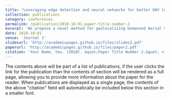 ```yaml
---
title: "Leveraging edge detection and neural networks for better UAV localization"
collection: publications
category: conferences
permalink: /publication/2010-10-01-paper-title-number-2
excerpt: 'We propose a novel method for geolocalizing Unmanned Aerial Vehicles (UAVs) in environments lacking Global Navigation Satellite Systems (GNSS). Current state-of-the-art techniques employ an offline-trained encoder to generate a vector representation (embedding) of the UAV's current view, which is then compared with pre-computed embeddings of geo-referenced images to determine the UAV's position. Here, we demonstrate that the performance of these methods can be significantly enhanced by preprocessing the images to extract their edges, which exhibit robustness to seasonal and illumination variations. Furthermore, we establish that utilizing edges enhances resilience to orientation and altitude inaccuracies. Additionally, we introduce a confidence criterion for localization. Our findings are substantiated through synthetic experiments.'
date: 2010-10-01
venue: 'Journal 1'
slidesurl: 'http://academicpages.github.io/files/slides2.pdf'
paperurl: 'http://academicpages.github.io/files/paper2.pdf'
citation: 'Your Name, You. (2010). &quot;Paper Title Number 2.&quot; <i>Journal 1</i>. 1(2).'
---
```


The contents above will be part of a list of publications, if the user clicks the link for the publication than the contents of section will be rendered as a full page, allowing you to provide more information about the paper for the reader. When publications are displayed as a single page, the contents of the above "citation" field will automatically be included below this section in a smaller font.
